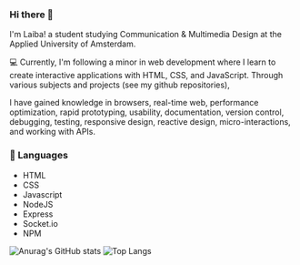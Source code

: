 ### Hi there 👋
I'm Laiba! a student studying Communication & Multimedia Design at the Applied University of Amsterdam.


💻 Currently, I'm following a minor in web development where I learn to create interactive applications with HTML, CSS, and JavaScript. Through various subjects and projects (see my github repositories),

I have gained knowledge in browsers, real-time web, performance optimization, rapid prototyping, usability, documentation, version control, debugging, testing, responsive design, reactive design, micro-interactions, and working with APIs.


### 📙 Languages
- HTML
- CSS
- Javascript
- NodeJS
- Express
- Socket.io
- NPM


<!--
**laibaaac/laibaaac** is a ✨ _special_ ✨ repository because its `README.md` (this file) appears on your GitHub profile.

Here are some ideas to get you started:

- 🔭 I’m currently working on ...
- 🌱 I’m currently learning ...
- 👯 I’m looking to collaborate on ...
- 🤔 I’m looking for help with ...
- 💬 Ask me about ...
- 📫 How to reach me: ...
- 😄 Pronouns: ...
- ⚡ Fun fact: ...
-->




![Anurag's GitHub stats](https://github-readme-stats.vercel.app/api?username=laibaaac&show_icons=true&theme=jolly)
![Top Langs](https://github-readme-stats.vercel.app/api/top-langs/?username=laibaaac&layout=compact) 
